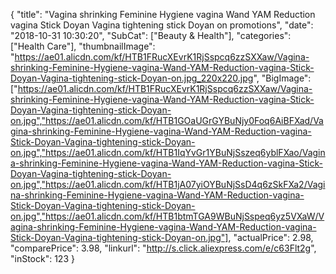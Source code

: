 {
	"title": "Vagina shrinking Feminine Hygiene vagina Wand YAM Reduction vagina Stick Doyan Vagina tightening stick Doyan on promotions",
	"date": "2018-10-31 10:30:20",
	"SubCat": ["Beauty & Health"],
	"categories": ["Health Care"],
	"thumbnailImage": "https://ae01.alicdn.com/kf/HTB1FRucXEvrK1RjSspcq6zzSXXaw/Vagina-shrinking-Feminine-Hygiene-vagina-Wand-YAM-Reduction-vagina-Stick-Doyan-Vagina-tightening-stick-Doyan-on.jpg_220x220.jpg",
	"BigImage": ["https://ae01.alicdn.com/kf/HTB1FRucXEvrK1RjSspcq6zzSXXaw/Vagina-shrinking-Feminine-Hygiene-vagina-Wand-YAM-Reduction-vagina-Stick-Doyan-Vagina-tightening-stick-Doyan-on.jpg","https://ae01.alicdn.com/kf/HTB1GOaUGrGYBuNjy0Foq6AiBFXad/Vagina-shrinking-Feminine-Hygiene-vagina-Wand-YAM-Reduction-vagina-Stick-Doyan-Vagina-tightening-stick-Doyan-on.jpg","https://ae01.alicdn.com/kf/HTB1IqYvGr1YBuNjSszeq6yblFXao/Vagina-shrinking-Feminine-Hygiene-vagina-Wand-YAM-Reduction-vagina-Stick-Doyan-Vagina-tightening-stick-Doyan-on.jpg","https://ae01.alicdn.com/kf/HTB1jA07yiOYBuNjSsD4q6zSkFXa2/Vagina-shrinking-Feminine-Hygiene-vagina-Wand-YAM-Reduction-vagina-Stick-Doyan-Vagina-tightening-stick-Doyan-on.jpg","https://ae01.alicdn.com/kf/HTB1btmTGA9WBuNjSspeq6yz5VXaW/Vagina-shrinking-Feminine-Hygiene-vagina-Wand-YAM-Reduction-vagina-Stick-Doyan-Vagina-tightening-stick-Doyan-on.jpg"],
	"actualPrice": 2.98,
	"comparePrice": 3.98,
	"linkurl": "http://s.click.aliexpress.com/e/c63Flt2g",
	"inStock": 123
}

